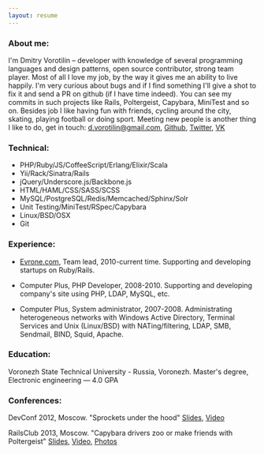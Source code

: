 ```yaml
---
layout: resume
---
```


### About me:
I'm Dmitry Vorotilin – developer with knowledge of several programming
languages and design patterns, open source contributor, strong team player.
Most of all I love my job, by the way it gives me an ability to live happily.
I'm very curious about bugs and if I find something I'll give a shot to fix it
and send a PR on github (if I have time indeed). You can see my commits in such
projects like Rails, Poltergeist, Capybara, MiniTest and so on. Besides job I
like having fun with friends, cycling around the city, skating, playing football
or doing sport. Meeting new people is another thing I like to do, get in touch:
<d.vorotilin@gmail.com>, [Github](http://github.com/route), [Twitter](https://twitter.com/rO_Oute), [VK](http://vk.com/vorotilin)

### Technical:
* PHP/Ruby/JS/CoffeeScript/Erlang/Elixir/Scala
* Yii/Rack/Sinatra/Rails
* jQuery/Underscore.js/Backbone.js
* HTML/HAML/CSS/SASS/SCSS
* MySQL/PostgreSQL/Redis/Memcached/Sphinx/Solr
* Unit Testing/MiniTest/RSpec/Capybara
* Linux/BSD/OSX
* Git

### Experience:
* [Evrone.com](http://evrone.com), Team lead, 2010-current time.
Supporting and developing startups on Ruby/Rails.

* Computer Plus, PHP Developer, 2008-2010.
Supporting and developing company's site using PHP, LDAP, MySQL, etc.

* Computer Plus, System administrator, 2007-2008.
Administrating heterogeneous networks with Windows Active Directory,
Terminal Services and Unix (Linux/BSD) with NATing/filtering, LDAP, SMB,
Sendmail, BIND, Squid, Apache.

### Education:
Voronezh State Technical University - Russia, Voronezh.
Master's degree, Electronic engineering — 4.0 GPA

### Conferences:
DevConf 2012, Moscow. "Sprockets under the hood"
[Slides](https://docs.google.com/presentation/d/1Paqm3uDVYFNGvfg5GXcwHD4hMQr8az0Jdr4-EUIVFn4/edit),
[Video](http://www.youtube.com/watch?v=2t4SfcL8KMc)

RailsClub 2013, Moscow. "Capybara drivers zoo or make friends with Poltergeist"
[Slides](https://github.com/route/railsclub_2013),
[Video](http://digitaloctober.ru/en/events/railsclub_moscow_obi_fernandes_erni_miller_dzheremi_evans_i_linda_liukas_v_do),
[Photos](http://digitaloctober.ru/en/events/railsclub_moscow_obi_fernandes_erni_miller_dzheremi_evans_i_linda_liukas_v_do/photos)
